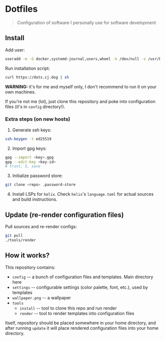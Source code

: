 # Dotfiles

> Configuration of software I personally use for software development

## Install

Add user:

```sh
useradd -m -G docker,systemd-journal,users,wheel -k /dev/null -s /usr/bin/zsh cj
```

Run installation script:

```sh
curl https://dots.cj.dog | sh
```

**WARNING:** it's for me and myself only,
I don't recommend to run it on your own machines.

If you're not me (lol), just clone this repository and
poke into configuration files (it's in `config` directory!).

### Extra steps (on new hosts)

1. Generate ssh keys:

```sh
ssh-keygen -t ed25519
```

2. Import gpg keys:

```sh
gpg --import <key>.gpg
gpg --edit-key <key-id>
# trust, 5, save
```

3. Initialize password store:

```sh
git clone <repo> .password-store
```

4. Install LSPs for `helix`.
   Check `helix`'s `language.toml` for actual sources
   and build instructions.

## Update (re-render configuration files)

Pull sources and re-render configs:

```sh
git pull
./tools/render
```

## How it works?

This repository contains:

- `config` -- a bunch of configuration files and templates. Main directory here
- `settings` -- configurable settings (color palette, font, etc.), used by templates
- `wallpaper.png` -- a wallpaper
- `tools`
   - `install` -- tool to clone this repo and run render
   - `render` -- tool to render templates into configuration files

Itself, repository should be placed somewhere in your home directory,
and after running `update` it will place rendered configuration files
into your home directory.
